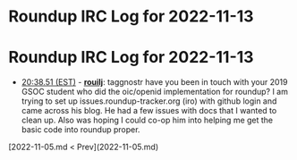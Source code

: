 # Roundup IRC Log for 2022-11-13 #
# Roundup IRC Log for 2022-11-13
* <a href="#20:38.51" id="20:38.51">20:38.51 (EST)</a> - __[rouilj](https://github.com/rouilj)__: taggnostr have you been in touch with your 2019 GSOC student who did the oic/openid implementation for roundup? I am trying to set up issues.roundup-tracker.org (iro) with github login and came across his blog. He had a few issues with docs that I wanted to clean up. Also was hoping I could co-op him into helping me get the basic code into roundup proper.

<div class="inpage-footer">
[2022-11-05.md < Prev](2022-11-05.md)
</div>

